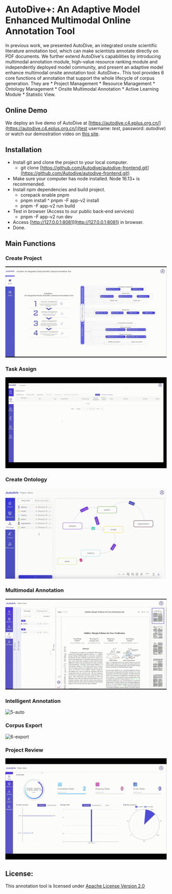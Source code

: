 # AutoDive+: An Adaptive Model Enhanced Multimodal Online Annotation Tool

In previous work, we presented AutoDive, an integrated onsite scientific literature annotation tool, which can make scientists annotate directly on PDF documents. We further extend AutoDive's capabilities by introducing multimodal annotation module, high-value resource ranking module and independently deployed model community, and present an adaptive model enhance multimodal onsite annotation tool: AutoDive+. This tool provides 6 core functions of annotation that support the whole lifecycle of corpus generation. 
They are 
    * Project Management
    * Resource Management
    * Ontology Management
    * Onsite Multimodal Annotation
    * Active Learning Module
    * Statistic View.

## Online Demo
We deploy an live demo of AutoDive at [https://autodive.c4.eplus.org.cn/](https://autodive.c4.eplus.org.cn/)(test username:  *test*, password: *autodive*) or watch our demostration video on [this site](https://autodive.c4.eplus.org.cn/introVideo/introduce.mp4).

## Installation
* Install git and clone the project to your local computer.
    *   git clone [https://github.com/Autodive/autodive-frontend.git](https://github.com/Autodive/autodive-frontend.git)
* Make sure your computer has node installed. Node 16.13+ is recommended.
* Install npm dependencies and build project.
    * corepack enable pnpm
    * pnpm install
    ^ pnpm -F app-v2 install
    * pnpm -F app-v2 run build
* Test in browser (Access to our public back-end services)
    * pnpm -F app-v2 run dev
* Access [http://127.0.0.1:8081](http://127.0.0.1:8081) in browser.
* Done.
## Main Functions
### Create Project
![1-create](resources/1-create.gif)

### Task Assign
![2-mission](resources/2-mission.gif)

### Create Ontology
![3-create](resources/3-create.gif)

### Multimodal Annotation
![4-mannual](resources/4-mannual.gif)

### Intelligent Annotation
![5-auto](resources/5-auto.gif)

### Corpus Export
![6-export](resources/6-export.gif)

### Project Review
![7-review](resources/7-review.gif)

## License:
This annotation tool is licensed under [Apache License  Version 2.0](https://github.com/Autodive/autodive-frontend/blob/master/LICENSE)
